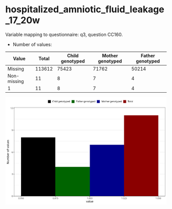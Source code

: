 # hospitalized_amniotic_fluid_leakage_17_20w
Variable mapping to questionnaire: q3, question CC160.
- Number of values:

| Value | Total | Child genotyped | Mother genotyped | Father genotyped |
| ----- | ----- | --------------- | ---------------- | ---------------- |
| Missing | 113612 | 75423 | 71762 | 50214 |
| Non-missing | 11 | 8 | 7 | 4 |
| 1 | 11 | 8 | 7 | 4 |



![](hospitalized_amniotic_fluid_leakage_17_20w_n.png)



